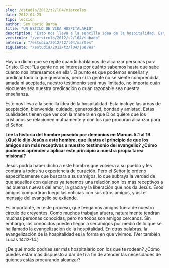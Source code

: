 ```yaml
---
slug: /estudia/2012/t2/l04/miercoles
date: 2012-04-25
tipo: leccion
author: Sem Dario Barba
title: "UN ESTILO DE VIDA HOSPITALARIO"
description: "Esto nos lleva a la sencilla idea de la hospitalidad. Esta incluye las áreas de  aceptación, bienvenida, cuidado, generosidad, bondad y amistad. Estas  cualidades tienen que ver con la manera en que Dios quiere que los cristianos  se relacionen mutuamente y con los que procura..."
versiculo: "/versiculo/2012/t2/l04/sabado"
anterior: "/estudia/2012/t2/l04/martes"
siguiente: "/estudia/2012/t2/l04/jueves"
---
```


Hay un dicho que se repite cuando hablamos de alcanzar personas para Cristo. Dice: “La gente no se interesa por cuánto sabemos hasta que sabe cuánto nos interesamos en ella”. El punto es que podemos enseñar y predicar todo lo que queramos, pero si la gente no se siente comprendida, amada ni aceptada, nuestro testimonio será muy limitado, no importa cuán elocuente sea nuestra predicación o cuán razonable sea nuestra enseñanza.

Esto nos lleva a la sencilla idea de la hospitalidad. Esta incluye las áreas de aceptación, bienvenida, cuidado, generosidad, bondad y amistad. Estas cualidades tienen que ver con la manera en que Dios quiere que los cristianos se relacionen mutuamente y con los que procuran alcanzar para el Señor.

**Lee la historia del hombre poseído por demonios en Marcos 5:1 al 19. ¿Qué le dijo Jesús a este hombre, que ilustra el principio de que los amigos son más receptivos a nuestro testimonio del evangelio? ¿Cómo podemos aprender a aplicar este principio a nuestra propia tarea misional?**

Jesús podría haber dicho a este hombre que volviera a su pueblo y les contara a todos su experiencia de curación. Pero el Señor le ordenó específicamente que buscara a sus amigos, lo que subraya la verdad de que aquellos con quienes ya tenemos una relación son los más receptivos a las buenas nuevas del amor, la gracia y la liberación que nos da Jesús. Esos amigos compartirán luego las noticias con sus otros amigos, y así el mensaje del evangelio se extiende.

Es importante, en este proceso, que tengamos amigos fuera de nuestro círculo de creyentes. Como muchos trabajan afuera, naturalmente tendrán muchas personas conocidas, pero no todos son amigos cercanos. Sin embargo, los conocidos pueden llegar a ser amigos por medio de lo que se ha llamado la evangelización de la hospitalidad. En otras palabras, la evangelización de la hospitalidad es la forma en que vivimos. (Ver también Lucas 14:12-14.)

¿De qué modo podrías ser más hospitalario con los que te rodean? ¿Cómo puedes estar más dispuesto a dar de ti a fin de atender las necesidades de quienes estás procurando alcanzar?
